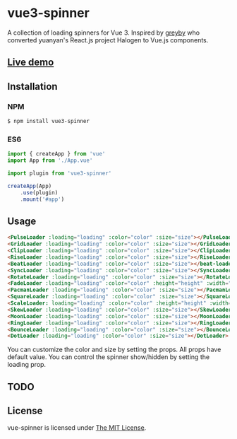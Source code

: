 # vue3-spinner

A collection of loading spinners for Vue 3. Inspired by [greyby](https://github.com/greyby/vue-spinner) who converted yuanyan's React.js project Halogen to Vue.js components.

## [Live demo](http://ricardoaponte.github.io/vue3-spinner/)

## Installation

### NPM
```bash
$ npm install vue3-spinner
```

### ES6
```js
import { createApp } from 'vue'
import App from './App.vue'

import plugin from 'vue3-spinner'

createApp(App)
    .use(plugin)
    .mount('#app')
```

## Usage

```html
<PulseLoader :loading="loading" :color="color" :size="size"></PulseLoader>
<GridLoader :loading="loading" :color="color" :size="size"></GridLoader>
<ClipLoader :loading="loading" :color="color" :size="size"></ClipLoader>
<RiseLoader :loading="loading" :color="color" :size="size"></RiseLoader>
<BeatLoader :loading="loading" :color="color" :size="size"></beat-loader>
<SyncLoader :loading="loading" :color="color" :size="size"></SyncLoader>
<RotateLoader :loading="loading" :color="color" :size="size"></RotateLoader>
<FadeLoader :loading="loading" :color="color" :height="height" :width="width">
<PacmanLoader :loading="loading" :color="color" :size="size"></PacmanLoader>
<SquareLoader :loading="loading" :color="color" :size="size"></SquareLoader>
<ScaleLoader: loading="loading" :color="color" :height="height" :width="width">
<SkewLoader :loading="loading" :color="color" :size="size"></SkewLoader>
<MoonLoader :loading="loading" :color="color" :size="size"></MoonLoader>
<RingLoader :loading="loading" :color="color" :size="size"></RingLoader>
<BounceLoader :loading="loading" :color="color" :size="size"></BounceLoader>          
<DotLoader :loading="loading" :color="color" :size="size"></DotLoader>
```

You can customize the color and size by setting the props. All props have default value. You can control the spinner show/hidden by setting the loading prop.

## TODO



## License

vue-spinner is licensed under [The MIT License](LICENSE).
